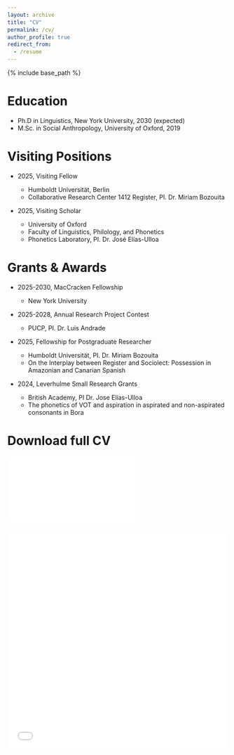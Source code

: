```yaml
---
layout: archive
title: "CV"
permalink: /cv/
author_profile: true
redirect_from:
  - /resume
---
```


{% include base_path %}

Education
======
* Ph.D in Linguistics, New York University, 2030 (expected)
* M.Sc. in Social Anthropology, University of Oxford, 2019

Visiting Positions
======
* 2025, Visiting Fellow
  * Humboldt Universität, Berlin
  * Collaborative Research Center 1412 Register, PI. Dr. Miriam Bozouita

* 2025, Visiting Scholar
  * University of Oxford
  * Faculty of Linguistics, Philology, and Phonetics 
  * Phonetics Laboratory, PI. Dr. José Elías-Ulloa
    
Grants & Awards
======
* 2025-2030, MacCracken Fellowship
  * New York University

* 2025-2028, Annual Research Project Contest
  * PUCP, PI. Dr. Luis Andrade
    
* 2025, Fellowship for Postgraduate Researcher
  * Humboldt Universität, PI. Dr. Miriam Bozouita
  * On the Interplay between Register and Sociolect: Possession in Amazonian and Canarian Spanish

* 2024, Leverhulme Small Research Grants
  * British Academy, PI Dr. Jose Elías-Ulloa
  * The phonetics of VOT and aspiration in aspirated and non-aspirated consonants in Bora
  
Download full CV
======

![CV](/files/Napuri-CV-EN.pdf)

<iframe src="/files/Napuri-CV-EN.pdf" width="100%" height="500" frameborder="0" />

<a src="/files/Napuri-CV-EN.pdf" target="_blank"> Andrés Napurí CV </a>

<iframe src="/files/Napuri-CV-EN.pdf" title="Andrés Napurí's CV" align="top" height="620" width="100%" frameborder="0" scrolling="auto" target="Message">

<!-- Alternate content for non supporting browsers -->

<p align="center">Please click <a href="window.location.href='your_script.php'">here </a> to continue.</p>

</iframe

